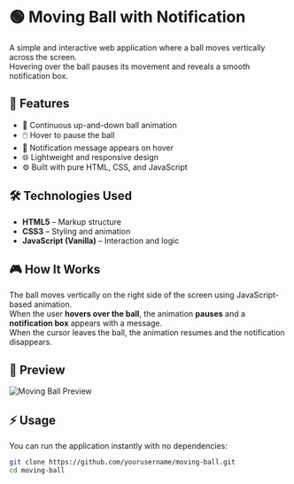 # 🟢 Moving Ball with Notification

A simple and interactive web application where a ball moves vertically across the screen.  
Hovering over the ball pauses its movement and reveals a smooth notification box.

## 🚀 Features

- 🎯 Continuous up-and-down ball animation
- 🖱️ Hover to pause the ball
- 💬 Notification message appears on hover
- 🌐 Lightweight and responsive design
- ⚙️ Built with pure HTML, CSS, and JavaScript

## 🛠️ Technologies Used

- **HTML5** – Markup structure  
- **CSS3** – Styling and animation  
- **JavaScript (Vanilla)** – Interaction and logic

## 🎮 How It Works

The ball moves vertically on the right side of the screen using JavaScript-based animation.  
When the user **hovers over the ball**, the animation **pauses** and a **notification box** appears with a message.  
When the cursor leaves the ball, the animation resumes and the notification disappears.

## 📸 Preview

![Moving Ball Preview](preview.gif)  
<!-- Replace 'preview.gif' with your actual image or GIF file -->

## ⚡ Usage

You can run the application instantly with no dependencies:

```bash
git clone https://github.com/yourusername/moving-ball.git
cd moving-ball
